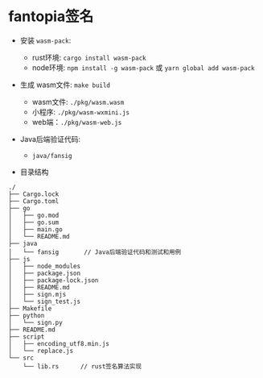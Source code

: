 # fantopia签名

- 安装 `wasm-pack`:
  - rust环境: `cargo install wasm-pack`
  - node环境: `npm install -g wasm-pack` 或 `yarn global add wasm-pack`

- 生成 wasm文件: `make build`
  - wasm文件: `./pkg/wasm.wasm`
  - 小程序: `./pkg/wasm-wxmini.js`
  - web端：`./pkg/wasm-web.js`

- Java后端验证代码:
  - `java/fansig`

- 目录结构

```
./
├── Cargo.lock
├── Cargo.toml
├── go
│   ├── go.mod
│   ├── go.sum
│   ├── main.go
│   └── README.md
├── java
│   └── fansig       // Java后端验证代码和测试和用例
├── js
│   ├── node_modules
│   ├── package.json
│   ├── package-lock.json
│   ├── README.md
│   ├── sign.mjs
│   └── sign_test.js
├── Makefile
├── python
│   └── sign.py
├── README.md
├── script
│   ├── encoding_utf8.min.js
│   └── replace.js
└── src
    └── lib.rs      // rust签名算法实现
```